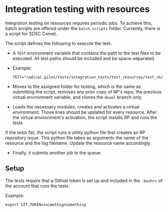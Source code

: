 
# Integration testing with resources

Integration testing on resources requires periodic jobs. To achieve this, batch
scripts are offered under the `batch_scripts` folder. Currently, there is a
script for SDSC Comet.

The script defines the following to execute the test:

- A `TEST` environment variable that contains the path to the test files to be
  executed. All test paths should be included and be space-separated.
-
    Example:
    ```
    TEST="radical.pilot/tests/integration_tests/test_resources/test_rm/test_slurm.py"
    ```

- Moves to the assigned folder for testing, which is the same as submitting the
  script, removes any prior copy of RP's repo, the previous virtual environment
  variable, and clones the `devel` branch only.

- Loads the necessary modules, creates and activates a virtual environment.
  Those lines should be updated for every resource. After the virtual
  environment's activation, the script installs RP and runs the tests

If the tests fail, the script runs a utility python file that creates an RP
repository issue. This python file takes as arguments the name of the resource
and the log filename. Update the resource name accordingly.

- Finally, it submits another job to the queue.

## Setup

The tests require that a Github token is set up and included in the `.bashrc`
of the account that runs the tests.

Example:
```
export GIT_TOKEN=soimethignsomething
```

